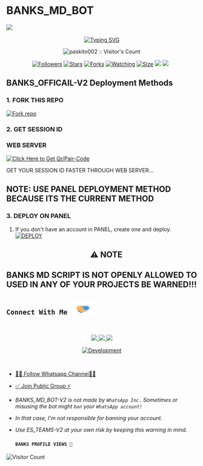 # BANKS_MD_BOT
   <a><img src='https://files.catbox.moe/e57dfu.jpg'/></a>
<p align="center">
<p align="center">
  <a href="https://git.io/typing-svg"><img src="https://readme-typing-svg.demolab.com?font=EB+Garamond&weight=800&size=28&duration=4000&pause=1000&random=false&width=435&lines=+•★⃝ BANKS MD★⃝•;MULTI-DEVICE+WHATSAPP+BOT;DEVELOPED+BY+BANKS+AND+BANKS+OFFICIAL;RELEASED+DATE+29%2F8%2F2024." alt="Typing SVG" /></a>
 </p>
<p align="center">
<p align="center"><img src="https://profile-counter.glitch.me/{banks021}/count.svg" alt="paskito002 :: Visitor's Count" /></p>
<p align="center">
<a href="https://github.com/banks021/followers"><img title="Followers" src="https://img.shields.io/github/followers/banks021?color=red&style=flat-square"></a>
<a href="https://github.com/banks021/bank020/stargazers/"><img title="Stars" src="https://img.shields.io/github/stars/paskito002/ES_TEAMS-V2?color=blue&style=flat-square"></a>
<a href="https://github.com/banks021/banks020/network/members"><img title="Forks" src="https://img.shields.io/github/forks/banks021/banks020?color=red&style=flat-square"></a>
<a href="https://github.com/banks021/banks020/watchers"><img title="Watching" src="https://img.shields.io/github/watchers/banks021/banks020?label=Watchers&color=blue&style=flat-square"></a>
<a href="https://github.com/banks021/banks020/"><img title="Size" src="https://img.shields.io/github/repo-size/banks021/banks020?style=flat-square&color=green"></a>
<a href="https://hits.seeyoufarm.com"><img src="https://hits.seeyoufarm.com/api/count/incr/badge.svg?url=https%3A%2F%2Fgithub.com%2Fbanks021%2Fbanks020&count_bg=%2379C83D&title_bg=%23555555&icon=probot.svg&icon_color=%2300FF6D&title=hits&edge_flat=false"/></a>
<a href="https://github.com/banks021/banks020/graphs/commit-activity"><img height="20" src="https://img.shields.io/badge/Maintained%3F-yes-green.svg"></a>&nbsp;&nbsp;
</p>
<p align='center'>
    </p>
<p align="center">

 ## BANKS_OFFICAIL-V2 Deployment Methods

### 1. FORK THIS REPO

<a href='https://github.com/banks021/banks020/fork' target="_blank"><img alt='Fork repo' src='https://img.shields.io/badge/Fork This Repo-black?style=for-the-badge&logo=git&logoColor=white'/></a>

### 2. GET SESSION ID

### WEB SERVER 
<a href="https://toxicmd.vercel.app"><img src="https://img.shields.io/badge/GET_SESSION_ID-blue" alt="Click Here to Get Qr/Pair-Code" width="110"></a> 

GET YOUR SESSION ID FASTER THROUGH WEB SERVER...

## **NOTE: USE PANEL DEPLOYMENT METHOD BECAUSE ITS THE CURRENT METHOD**

### 3. DEPLOY ON PANEL

1. If you don't have an account in PANEL, create one and deploy.
    <br>
    <a href='https://control.bot-hosting.net/auth/login' target="_blank"><img alt='DEPLOY' src='https://img.shields.io/badge/-DEPLOY-black?style=for-the-badge&logo=bot-hosting.net&logoColor=white'/></a>

    <h2 align="center"> ⚠️ NOTE  </h2>
## BANKS MD SCRIPT IS NOT OPENLY ALLOWED TO USED IN ANY OF YOUR PROJECTS BE WARNED!!! 

## ```Connect With Me```<img src="https://github.com/0xAbdulKhalid/0xAbdulKhalid/raw/main/assets/mdImages/handshake.gif" width ="80"></h1> 
 <br> 
<p align="center">
<a href="https://wa.me/256760447222"><img src="https://img.shields.io/badge/Contact BANKS-25D366?style=for-the-badge&logo=whatsapp&logoColor=white" />
<a href="https://www.whatsapp.com/channel/0029Vaj1vKSK5cDDT4tVvY1y"><img src="https://img.shields.io/badge/Join Official Channel-25D366?style=for-the-badge&logo=whatsapp&logoColor=white" />
<a href="https://t.me/examsolutionteam"><img src="https://img.shields.io/badge/Telegram-0088cc?style=for-the-badge&logo=telegram&logoColor=white" /><br>
<p align="center">
<img alt="Development" width="250" src="https://media2.giphy.com/media/W9tBvzTXkQopi/giphy.gif?cid=6c09b952xu6syi1fyqfyc04wcfk0qvqe8fd7sop136zxfjyn&ep=v1_internal_gif_by_id&rid=giphy.gif&ct=g" /> </p>

<br>

* [🧑‍💻 Follow  Whatsapp Channel🧑‍💻](https://whatsapp.com/channel/0029Vb6N13aIN9imeT2FOB1E)


* [✅ Join Public Group ⚡](https://chat.whatsapp.com/GwWH2FBD2E30sypmt0Arph)

- *BANKS_MD_BOT-V2 is not made by `WhatsApp Inc.` Sometimes or misusing the bot might `ban` your `WhatsApp account!`*
- *In that case, I'm not responsible for banning your account.*
- *Use ES_TEAMS-V2 at your own risk by keeping this warning in mind.*
  
  #### ```BANKS PROFILE VIEWS 🧚```
![Visitor Count](https://profile-counter.glitch.me/banks021/count.svg)

